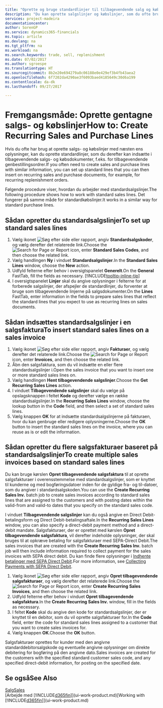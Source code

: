 ```yaml
---
title: "Oprette og bruge standardlinjer til tilbagevendende salg og køb | Microsoft Docs"
description: "Du kan oprette salgslinjer og købslinjer, som du ofte bruger, og derefter indsætte dem i salgs- og købsdokumenter, som du kan hurtigt udfylde linjerne med standardoplysninger."
services: project-madeira
documentationcenter: 
author: SorenGP
ms.service: dynamics365-financials
ms.topic: article
ms.devlang: na
ms.tgt_pltfrm: na
ms.workload: na
ms.search.keywords: trade, sell, replenishment
ms.date: 07/02/2017
ms.author: sgroespe
ms.translationtype: HT
ms.sourcegitcommit: 8b2e20e694279a8c06188e0e429ef3b4fb43aea2
ms.openlocfilehash: 6f7202da4290ae3f6093baed4185649c30d6a199
ms.contentlocale: da-dk
ms.lasthandoff: 09/27/2017

---
```

# <a name="how-to-create-recurring-sales-and-purchase-lines"></a><span data-ttu-id="b4b70-103">Fremgangsmåde: Oprette gentagne salgs- og købslinjer</span><span class="sxs-lookup"><span data-stu-id="b4b70-103">How to: Create Recurring Sales and Purchase Lines</span></span>
<span data-ttu-id="b4b70-104">Hvis du ofte har brug at oprette salgs- og købslinjer med næsten ens oplysninger, kan du oprette standardlinjer, som du derefter kan indsætte i tilbagevendende salgs- og købsdokumenter, f.eks. for tilbagevendende genbestillingsordrer.</span><span class="sxs-lookup"><span data-stu-id="b4b70-104">If you often need to create sales and purchase lines with similar information, you can set up standard lines that you can then insert on recurring sales and purchase documents, for example, for recurring replenishment orders.</span></span>  

<span data-ttu-id="b4b70-105">Følgende procedure viser, hvordan du arbejder med standardsalgslinjer.</span><span class="sxs-lookup"><span data-stu-id="b4b70-105">The following procedure shows how to work with standard sales lines.</span></span> <span data-ttu-id="b4b70-106">Det fungerer på samme måde for standardkøbslinjer.</span><span class="sxs-lookup"><span data-stu-id="b4b70-106">It works in a similar way for standard purchase lines.</span></span>  

## <a name="to-set-up-standard-sales-lines"></a><span data-ttu-id="b4b70-107">Sådan opretter du standardsalgslinjer</span><span class="sxs-lookup"><span data-stu-id="b4b70-107">To set up standard sales lines</span></span>  
1. <span data-ttu-id="b4b70-108">Vælg ikonet ![Søg efter side eller rapport](media/ui-search/search_small.png "Ikonet Søg efter side eller rapport"), angiv **Standardsalgskoder**, og vælg derefter det relaterede link.</span><span class="sxs-lookup"><span data-stu-id="b4b70-108">Choose the ![Search for Page or Report](media/ui-search/search_small.png "Search for Page or Report icon") icon, enter **Standard Sales Codes**, and then choose the related link.</span></span>  
2. <span data-ttu-id="b4b70-109">Vælg handlingen **Ny** i vinduet **Standardsalgslinjer**.</span><span class="sxs-lookup"><span data-stu-id="b4b70-109">In the **Standard Sales Lines** window, choose the **New** action.</span></span>  
3. <span data-ttu-id="b4b70-110">Udfyld felterne efter behov i oversigtspanelet **Generelt**.</span><span class="sxs-lookup"><span data-stu-id="b4b70-110">On the **General** FastTab, fill the fields as necessary.</span></span> [!INCLUDE[tooltip-inline-tip](includes/tooltip-inline-tip_md.md)]  
4. <span data-ttu-id="b4b70-111">I oversigtspanelet **Linjer** skal du angive oplysninger i felterne for at forberede salgslinjer, der afspejler de standardlinjer, du forventer at bruge som tilbagevendende linjerne på salgsdokumenter.</span><span class="sxs-lookup"><span data-stu-id="b4b70-111">On the **Lines** FastTab, enter information in the fields to prepare sales lines that reflect the standard lines that you expect to use as recurring lines on sales documents.</span></span>  

## <a name="to-insert-standard-sales-lines-on-a-sales-invoice"></a><span data-ttu-id="b4b70-112">Sådan indsættes standardsalgslinjer i en salgsfaktura</span><span class="sxs-lookup"><span data-stu-id="b4b70-112">To insert standard sales lines on a sales invoice</span></span>
1. <span data-ttu-id="b4b70-113">Vælg ikonet ![Søg efter side eller rapport](media/ui-search/search_small.png "Ikonet Søg efter side eller rapport"), angiv **Fakturaer**, og vælg derefter det relaterede link.</span><span class="sxs-lookup"><span data-stu-id="b4b70-113">Choose the ![Search for Page or Report](media/ui-search/search_small.png "Search for Page or Report icon") icon, enter **Invoices**, and then choose the related link.</span></span>
2. <span data-ttu-id="b4b70-114">Åbn den salgsfaktura, som du vil indsætte en eller flere standardsalgslinjer i.</span><span class="sxs-lookup"><span data-stu-id="b4b70-114">Open the sales invoice that you want to insert one or more standard sales lines on.</span></span>
3. <span data-ttu-id="b4b70-115">Vælg handlingen **Hent tilbagevendende salgslinjer**.</span><span class="sxs-lookup"><span data-stu-id="b4b70-115">Choose the **Get Recurring Sales Lines** action.</span></span>
4. <span data-ttu-id="b4b70-116">I vinduet **Tilbagevendende salgslinjer** skal du vælge på opslagsknappen i feltet **Kode** og derefter vælge en række standardsalgslinjer.</span><span class="sxs-lookup"><span data-stu-id="b4b70-116">In the **Recurring Sales Lines** window, choose the lookup button in the **Code** field, and then select a set of standard sales lines.</span></span>
5. <span data-ttu-id="b4b70-117">Vælg knappen **OK** for at indsætte standardsalgslinjerne på fakturaen, hvor du kan genbruge eller redigere oplysningerne.</span><span class="sxs-lookup"><span data-stu-id="b4b70-117">Choose the **OK** button to insert the standard sales lines on the invoice, where you can reuse as is or edit the information.</span></span>

## <a name="to-create-multiple-sales-invoices-based-on-standard-sales-lines"></a><span data-ttu-id="b4b70-118">Sådan opretter du flere salgsfakturaer baseret på standardsalgslinjer</span><span class="sxs-lookup"><span data-stu-id="b4b70-118">To create multiple sales invoices based on standard sales lines</span></span>
<span data-ttu-id="b4b70-119">Du kan bruge kørslen **Opret tilbagevendende salgsfaktura** til at oprette salgsfakturaer i overensstemmelse med standardsalgslinjer, som er knyttet til kunderne og med bogføringsdatoer inden for de gyldige fra- og til-datoer, som du angiver i standardsalgskoden.</span><span class="sxs-lookup"><span data-stu-id="b4b70-119">You can use the **Create Recurring Sales Inv.** batch job to create sales invoices according to standard sales lines that are assigned to the customers and with posting dates within the valid-from and valid-to dates that you specify on the standard sales code.</span></span>

<span data-ttu-id="b4b70-120">I vinduet **Tilbagevendende salgslinjer** kan du også angive en Direct Debit-betalingsform og Direct Debit-betalingsaftale.</span><span class="sxs-lookup"><span data-stu-id="b4b70-120">In the **Recurring Sales Lines** window, you can also specify a direct-debit payment method and a direct-debit mandate.</span></span> <span data-ttu-id="b4b70-121">Salgsfakturaer, der er oprettet med kørslen **Opret tilbagevendende salgsfaktura**, vil derefter indeholde oplysninger, der skal bruges til at opkræve betaling for salgsfakturaer med SEPA-Direct Debit.</span><span class="sxs-lookup"><span data-stu-id="b4b70-121">The sales invoices that are created with the **Create Recurring Sales Inv.** batch job will then include information required to collect payment for the sales invoices with SEPA direct debit.</span></span> <span data-ttu-id="b4b70-122">Du kan finde flere oplysninger i [Indhente betalinger med SEPA Direct Debit](finance-collect-payments-with-sepa-direct-debit.md).</span><span class="sxs-lookup"><span data-stu-id="b4b70-122">For more information, see [Collecting Payments with SEPA Direct Debit](finance-collect-payments-with-sepa-direct-debit.md).</span></span>

1. <span data-ttu-id="b4b70-123">Vælg ikonet ![Søg efter side eller rapport](media/ui-search/search_small.png "Ikonet Søg efter side eller rapport"), angiv **Opret tilbagevendende salgsfakturaer**, og vælg derefter det relaterede link.</span><span class="sxs-lookup"><span data-stu-id="b4b70-123">Choose the ![Search for Page or Report](media/ui-search/search_small.png "Search for Page or Report icon") icon, enter **Create Recurring Sales Invoices**, and then choose the related link.</span></span>
2. <span data-ttu-id="b4b70-124">Udfyld felterne efter behov i vinduet **Opret tilbagevendende salgsfaktura**.</span><span class="sxs-lookup"><span data-stu-id="b4b70-124">In the **Create Recurring Sales Inv.** window, fill in the fields as necessary.</span></span>
3. <span data-ttu-id="b4b70-125">I feltet **Kode** skal du angive den kode for standardsalgslinjer, der er knyttet til en debitor, som du vil oprette salgsfakturaer for.</span><span class="sxs-lookup"><span data-stu-id="b4b70-125">In the **Code** field, enter the code for standard sales lines assigned to a customer that you want to create sales invoices for.</span></span>
4. <span data-ttu-id="b4b70-126">Vælg knappen **OK**.</span><span class="sxs-lookup"><span data-stu-id="b4b70-126">Choose the **OK** button.</span></span>

<span data-ttu-id="b4b70-127">Salgsfakturaer oprettes for kunder med den angivne standarddebitorsalgskode og eventuelle angivne oplysninger om direkte debitering for bogføring på den angivne dato.</span><span class="sxs-lookup"><span data-stu-id="b4b70-127">Sales invoices are created for the customers with the specified standard customer sales code, and any specified direct-debit information, for posting on the specified date.</span></span>

## <a name="see-also"></a><span data-ttu-id="b4b70-128">Se også</span><span class="sxs-lookup"><span data-stu-id="b4b70-128">See Also</span></span>  
[<span data-ttu-id="b4b70-129">Salg</span><span class="sxs-lookup"><span data-stu-id="b4b70-129">Sales</span></span>](sales-manage-sales.md)  
<span data-ttu-id="b4b70-130">[Arbejde med [!INCLUDE[d365fin](includes/d365fin_md.md)]](ui-work-product.md)</span><span class="sxs-lookup"><span data-stu-id="b4b70-130">[Working with [!INCLUDE[d365fin](includes/d365fin_md.md)]](ui-work-product.md)</span></span>

